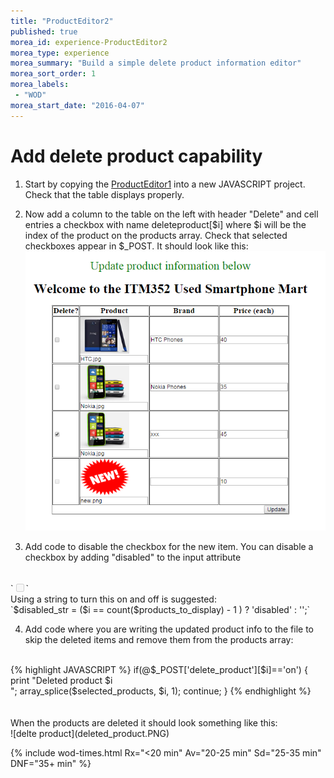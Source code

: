 ```yaml
--- 
title: "ProductEditor2" 
published: true 
morea_id: experience-ProductEditor2
morea_type: experience 
morea_summary: "Build a simple delete product information editor"
morea_sort_order: 1 
morea_labels:
 - "WOD"
morea_start_date: "2016-04-07"
---
```


# Add delete product capability

1. Start by copying the [ProductEditor1](../140.FileIO/experience-ProductEditor1.html) into a new JAVASCRIPT project. Check that the table displays properly.

2. Now add a column to the table on the left with header "Delete" and cell entries a checkbox with name deleteproduct[$i] where $i will be the index of the product on the products array. Check that selected checkboxes appear in $_POST. It should look like this:
![delte product](delete_product.PNG)

3. Add code to disable the checkbox for the new item. You can disable a checkbox by adding "disabled" to  the input attribute
<br>
`<input type=checkbox name="delete_product[$i]" disabled>`
<br>
Using a string to turn this on and off is suggested:
<br>
`$disabled_str = ($i == count($products_to_display) - 1 ) ? 'disabled' : '';`
<br>


4. Add code where you are writing the updated product info to the file to skip the deleted items and remove them from the products array:
<br>
{% highlight JAVASCRIPT %}
if(@$_POST['delete_product'][$i]=='on') {
            print "Deleted product $i<br>";
            array_splice($selected_products, $i, 1);
            continue;
}
{% endhighlight %}
<br><br><br>
When the products are deleted it should look something like this:
<br>
![delte product](deleted_product.PNG)

{% include wod-times.html Rx="<20 min" Av="20-25 min" Sd="25-35 min" DNF="35+ min" %}